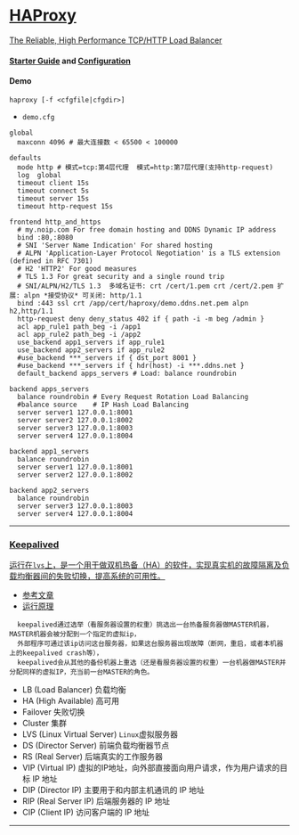 # [HAProxy](https://www.haproxy.org)
[The Reliable, High Performance TCP/HTTP Load Balancer](https://docs.haproxy.org)

#### [Starter Guide](https://docs.haproxy.org/2.8/intro.html) and [Configuration](https://docs.haproxy.org/2.8/configuration.html)

#### Demo
    haproxy [-f <cfgfile|cfgdir>]
- `demo.cfg`
~~~
global
  maxconn 4096 # 最大连接数 < 65500 < 100000

defaults
  mode http # 模式=tcp:第4层代理  模式=http:第7层代理(支持http-request)
  log  global
  timeout client 15s
  timeout connect 5s
  timeout server 15s
  timeout http-request 15s

frontend http_and_https
  # my.noip.com For free domain hosting and DDNS Dynamic IP address
  bind :80,:8080
  # SNI 'Server Name Indication' For shared hosting
  # ALPN 'Application-Layer Protocol Negotiation' is a TLS extension (defined in RFC 7301)
  # H2 'HTTP2' For good measures
  # TLS 1.3 For great security and a single round trip
  # SNI/ALPN/H2/TLS 1.3  多域名证书: crt /cert/1.pem crt /cert/2.pem 扩展: alpn *接受协议* 可关闭: http/1.1
  bind :443 ssl crt /app/cert/haproxy/demo.ddns.net.pem alpn h2,http/1.1
  http-request deny deny_status 402 if { path -i -m beg /admin }
  acl app_rule1 path_beg -i /app1
  acl app_rule2 path_beg -i /app2
  use_backend app1_servers if app_rule1
  use_backend app2_servers if app_rule2
  #use_backend ***_servers if { dst_port 8001 }
  #use_backend ***_servers if { hdr(host) -i ***.ddns.net }
  default_backend apps_servers # Load: balance roundrobin

backend apps_servers
  balance roundrobin # Every Request Rotation Load Balancing
  #balance source    # IP Hash Load Balancing
  server server1 127.0.0.1:8001
  server server2 127.0.0.1:8002
  server server3 127.0.0.1:8003
  server server4 127.0.0.1:8004

backend app1_servers
  balance roundrobin
  server server1 127.0.0.1:8001
  server server2 127.0.0.1:8002

backend app2_servers
  balance roundrobin
  server server3 127.0.0.1:8003
  server server4 127.0.0.1:8004

~~~

---

### [Keepalived](https://www.keepalived.org)
[运行在`lvs`上，是一个用于做双机热备（HA）的软件，实现真实机的故障隔离及负载均衡器间的失败切换，提高系统的可用性。](https://github.com/acassen/keepalived)
* [参考文章](https://www.keepalived.org/doc/)
* [运行原理](https://wsgzao.github.io/post/keepalived/)
~~~
  keepalived通过选举（看服务器设置的权重）挑选出一台热备服务器做MASTER机器，MASTER机器会被分配到一个指定的虚拟ip，
  外部程序可通过该ip访问这台服务器，如果这台服务器出现故障（断网，重启，或者本机器上的keepalived crash等），
  keepalived会从其他的备份机器上重选（还是看服务器设置的权重）一台机器做MASTER并分配同样的虚拟IP，充当前一台MASTER的角色。
~~~

- LB (Load Balancer) 负载均衡
- HA (High Available) 高可用
- Failover 失败切换
- Cluster 集群
- LVS (Linux Virtual Server) `Linux`虚拟服务器
- DS (Director Server) 前端负载均衡器节点
- RS (Real Server) 后端真实的工作服务器
- VIP (Virtual IP) 虚拟的IP地址，向外部直接面向用户请求，作为用户请求的目标 IP 地址
- DIP (Director IP) 主要用于和内部主机通讯的 IP 地址
- RIP (Real Server IP) 后端服务器的 IP 地址
- CIP (Client IP) 访问客户端的 IP 地址

---

